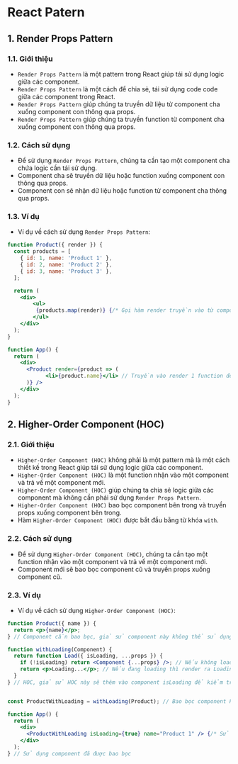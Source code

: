# React Patern

## 1. Render Props Pattern
### 1.1. Giới thiệu
- `Render Props Pattern` là một pattern trong React giúp tái sử dụng logic giữa các component.
- `Render Props Pattern` là một cách để chia sẻ, tái sử dụng code code giữa các component trong React.
- `Render Props Pattern` giúp chúng ta truyền dữ liệu từ component cha xuống component con thông qua props.
- `Render Props Pattern` giúp chúng ta truyền function từ component cha xuống component con thông qua props.

### 1.2. Cách sử dụng
- Để sử dụng `Render Props Pattern`, chúng ta cần tạo một component cha chứa logic cần tái sử dụng.
- Component cha sẽ truyền dữ liệu hoặc function xuống component con thông qua props.
- Component con sẽ nhận dữ liệu hoặc function từ component cha thông qua props.

### 1.3. Ví dụ
- Ví dụ về cách sử dụng `Render Props Pattern`:
```jsx
function Product({ render }) {
  const products = [
    { id: 1, name: 'Product 1' },
    { id: 2, name: 'Product 2' },
    { id: 3, name: 'Product 3' },
  ];

  return (
    <div>
        <ul>
         {products.map(render)} {/* Gọi hàm render truyền vào từ component con */}
        </ul>
    </div>
  );
}

function App() {
  return (
    <div>
      <Product render={product => (
            <li>{product.name}</li> // Truyền vào render 1 function để render ra từng sản phẩm
      )} />
    </div>
  );
}
```

## 2. Higher-Order Component (HOC)
### 2.1. Giới thiệu
- `Higher-Order Component (HOC)` không phải là một pattern mà là một cách thiết kế trong React giúp tái sử dụng logic giữa các component.
- `Higher-Order Component (HOC)` là một function nhận vào một component và trả về một component mới.
- `Higher-Order Component (HOC)` giúp chúng ta chia sẻ logic giữa các component mà không cần phải sử dụng `Render Props Pattern`.
- `Higher-Order Component (HOC)` bao bọc component bên trong và truyền props xuống component bên trong.
- Hàm `Higher-Order Component (HOC)` được bắt đầu bằng từ khóa `with`.

### 2.2. Cách sử dụng
- Để sử dụng `Higher-Order Component (HOC)`, chúng ta cần tạo một function nhận vào một component và trả về một component mới.
- Component mới sẽ bao bọc component cũ và truyền props xuống component cũ.

### 2.3. Ví dụ
- Ví dụ về cách sử dụng `Higher-Order Component (HOC)`:
```jsx
function Product({ name }) {
  return <p>{name}</p>;
} // Component cần bao bọc, giả sử component này không thể sử dụng isLoading

function withLoading(Component) {
  return function Load({ isLoading, ...props }) {
    if (!isLoading) return <Component {...props} />; // Nếu không loading thì render ra component
    return <p>Loading...</p>; // Nếu đang loading thì render ra Loading...
  }
} // HOC, giả sử HOC này sẽ thêm vào component isLoading để kiểm tra xem có đang loading không


const ProductWithLoading = withLoading(Product); // Bao bọc component Product bằng HOC withLoading

function App() {
  return (
    <div>
      <ProductWithLoading isLoading={true} name="Product 1" /> {/* Sử dụng component đã được bao bọ, cuối cùng sẽ render ra Loading... vì isLoading = true */}
    </div>
  ); 
} // Sử dụng component đã được bao bọc
```